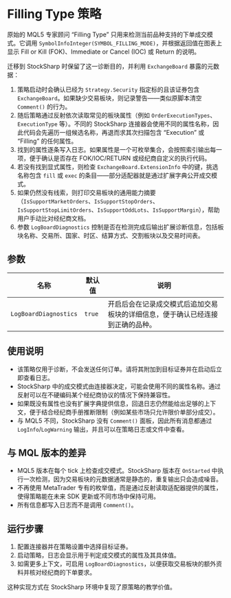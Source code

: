 # Filling Type 策略

原始的 MQL5 专家顾问 “Filling Type” 只用来检测当前品种支持的下单成交模式。它调用 `SymbolInfoInteger(SYMBOL_FILLING_MODE)`，并根据返回值在图表上显示 Fill or Kill (FOK)、Immediate or Cancel (IOC) 或 Return 的说明。

迁移到 StockSharp 时保留了这一诊断目的，并利用 `ExchangeBoard` 暴露的元数据：

1. 策略启动时会确认已经为 `Strategy.Security` 指定标的且该证券包含 `ExchangeBoard`。如果缺少交易板块，则记录警告——类似原脚本清空 `Comment()` 的行为。
2. 随后策略通过反射依次读取常见的板块属性（例如 `OrderExecutionTypes`、`ExecutionType` 等）。不同的 StockSharp 连接器会使用不同的属性名称，因此代码会先遍历一组候选名称，再退而求其次扫描包含 “Execution” 或 “Filling” 的任何属性。
3. 找到的属性逐条写入日志。如果属性是一个可枚举集合，会按照索引输出每一项，便于确认是否存在 FOK/IOC/RETURN 或经纪商自定义的执行代码。
4. 若没有找到显式属性，则检查 `ExchangeBoard.ExtensionInfo` 中的键，挑选名称包含 `fill` 或 `exec` 的条目——部分适配器就是通过扩展字典公开成交模式。
5. 如果仍然没有线索，则打印交易板块的通用能力摘要（`IsSupportMarketOrders`、`IsSupportStopOrders`、`IsSupportStopLimitOrders`、`IsSupportOddLots`、`IsSupportMargin`），帮助用户手动比对经纪商文档。
6. 参数 `LogBoardDiagnostics` 控制是否在检测完成后输出扩展诊断信息，包括板块名称、交易所、国家、时区、结算方式、交割板块以及交易时间表。

## 参数

| 名称 | 默认值 | 说明 |
| ---- | ------ | ---- |
| `LogBoardDiagnostics` | `true` | 开启后会在记录成交模式后追加交易板块的详细信息，便于确认已经连接到正确的品种。 |

## 使用说明

- 该策略仅用于诊断，不会发送任何订单。请将其附加到目标证券并在启动后立即查看日志。
- StockSharp 中的成交模式由连接器决定，可能会使用不同的属性名称。通过反射可以在不硬编码某个经纪商协议的情况下保持兼容性。
- 如果既没有属性也没有扩展字典提供信息，回退日志仍然能给出足够的上下文，便于结合经纪商手册推断限制（例如某些市场只允许限价单部分成交）。
- 与 MQL5 不同，StockSharp 没有 `Comment()` 面板，因此所有消息都通过 `LogInfo`/`LogWarning` 输出，并且可以在策略日志或文件中查看。

## 与 MQL 版本的差异

- MQL5 版本在每个 tick 上检查成交模式。StockSharp 版本在 `OnStarted` 中执行一次检测，因为交易板块的元数据通常是静态的，重复输出只会造成噪音。
- 不再使用 MetaTrader 专有的枚举值，而是通过反射读取适配器提供的属性，使得策略能在未来 SDK 更新或不同市场中保持可用。
- 所有信息都写入日志而不是调用 `Comment()`。

## 运行步骤

1. 配置连接器并在策略设置中选择目标证券。
2. 启动策略，日志会显示用于判定成交模式的属性及其具体值。
3. 如需更多上下文，可启用 `LogBoardDiagnostics`，以便获取交易板块的额外资料并核对经纪商的下单要求。

这种实现方式在 StockSharp 环境中复现了原策略的教学价值。
